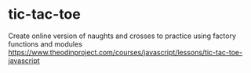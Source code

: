 # tic-tac-toe
Create online version of naughts and crosses to practice using factory functions and modules
https://www.theodinproject.com/courses/javascript/lessons/tic-tac-toe-javascript
